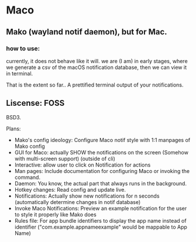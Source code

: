 # Maco
## Mako (wayland notif daemon), but for Mac.

### how to use:
currently, it does not behave like it will.
we are (I am) in early stages, where we generate a csv of the macOS notification database, then we can view it in terminal.

That is the extent so far.. A prettified terminal output of your notifications.

## Liscense: FOSS
BSD3.

Plans:
- Mako's config ideology: Configure Maco notif style with 1:1 manpages of Mako config
- GUI for Maco: actually SHOW the notifications on the screen (Somehow with multi-screen support) (outside of cli)
- Interactive: allow user to click on Notification for actions
- Man pages: Include documentation for configuring Maco or invoking the command.
- Daemon: You know, the actual part that always runs in the background.
- Hotkey changes: Read config and update live.
- Notifications: Actually show new notifications for n seconds (automatically determine changes in notif database)
- Invoke Maco Notifications: Preview an example notification for the user to style it properly like Mako does
- Rules file: For app bundle identifiers to display the app name instead of identifier ("com.example.appnameexample" would be mappable to App Name)
